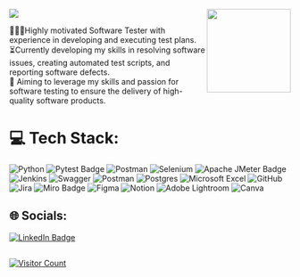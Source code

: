 <div>
    <img align="right" height="150" src="https://user-images.githubusercontent.com/74038190/226127923-0e8b7792-7b3c-462b-951b-63c96ba1a5af.gif" />
    <p align="left">
        <a href="https://git.io/typing-svg">
            <img src="https://readme-typing-svg.demolab.com?font=Varela+Round&weight=600&size=30&pause=1000&color=312e81&random=false&width=435&lines=%F0%9F%91%8BHi%2C+I'm+Kevser!" />
        </a>
    </p>
</div>

👩🏻‍💻Highly motivated Software Tester with experience in developing and executing test plans. <br/>⏳Currently developing my skills in resolving software issues, creating automated test scripts, and reporting software defects.<br/>🎯 Aiming to leverage my skills and passion for software testing to ensure the delivery of high-quality software products. <br/>


# 💻 Tech Stack:
![Python](https://img.shields.io/badge/python-3670A0?style=for-the-badge&logo=python&logoColor=ffdd54) ![Pytest Badge](https://img.shields.io/badge/Pytest-0A9EDC?logo=pytest&logoColor=fff&style=for-the-badge) ![Postman](https://img.shields.io/badge/Postman-FF6C37?style=for-the-badge&logo=postman&logoColor=white) 
![Selenium](https://img.shields.io/badge/-selenium-%43B02A?style=for-the-badge&logo=selenium&logoColor=white) ![Apache JMeter Badge](https://img.shields.io/badge/Apache%20JMeter-D22128?logo=apachejmeter&logoColor=fff&style=for-the-badge) ![Jenkins](https://img.shields.io/badge/jenkins-%232C5263.svg?style=for-the-badge&logo=jenkins&logoColor=white) ![Swagger](https://img.shields.io/badge/-Swagger-%23Clojure?style=for-the-badge&logo=swagger&logoColor=white) ![Postman](https://img.shields.io/badge/Postman-FF6C37?style=for-the-badge&logo=postman&logoColor=white) 
![Postgres](https://img.shields.io/badge/postgres-%23316192.svg?style=for-the-badge&logo=postgresql&logoColor=white) ![Microsoft Excel](https://img.shields.io/badge/Microsoft_Excel-217346?style=for-the-badge&logo=microsoft-excel&logoColor=white) ![GitHub](https://img.shields.io/badge/github-%23121011.svg?style=for-the-badge&logo=github&logoColor=white) ![Jira](https://img.shields.io/badge/jira-%230A0FFF.svg?style=for-the-badge&logo=jira&logoColor=white) ![Miro Badge](https://img.shields.io/badge/Miro-050038?logo=miro&logoColor=fff&style=for-the-badge) ![Figma](https://img.shields.io/badge/figma-%23F24E1E.svg?style=for-the-badge&logo=figma&logoColor=white) ![Notion](https://img.shields.io/badge/Notion-%23000000.svg?style=for-the-badge&logo=notion&logoColor=white) ![Adobe Lightroom](https://img.shields.io/badge/Adobe%20Lightroom-31A8FF.svg?style=for-the-badge&logo=Adobe%20Lightroom&logoColor=white) ![Canva](https://img.shields.io/badge/Canva-%2300C4CC.svg?style=for-the-badge&logo=Canva&logoColor=white)

<!--
# 📊 GitHub Stats:
![](https://github-readme-stats.vercel.app/api?username=akvsy&theme=radical&hide_border=false&include_all_commits=false&count_private=false)<br/>
![](https://github-readme-streak-stats.herokuapp.com/?user=akvsy&theme=radical&hide_border=false)<br/>
![](https://github-readme-stats.vercel.app/api/top-langs/?username=akvsy&theme=radical&hide_border=false&include_all_commits=false&count_private=false&layout=compact)
<br>
-->

## 🌐 Socials:
[![LinkedIn Badge](https://img.shields.io/badge/LinkedIn-0A66C2?logo=linkedin&logoColor=fff&style=for-the-badge)](https://linkedin.com/in/www.linkedin.com/in/kevser-yilmaz) 
##
<p align="left">
  <a href="https://visitcount.itsvg.in">
    <img src="https://visitcount.itsvg.in/api?id=akvsy&icon=0&color=6" alt="Visitor Count" />
  </a>
</p>



